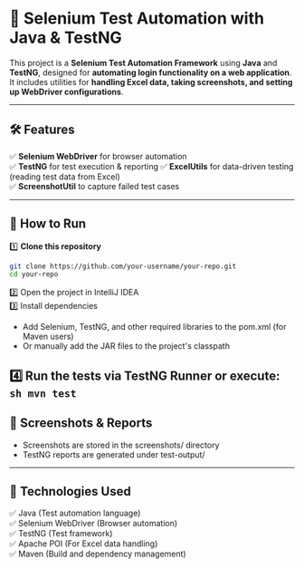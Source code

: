 # 🚀 Selenium Test Automation with Java & TestNG

This project is a **Selenium Test Automation Framework** using **Java** and **TestNG**, designed for **automating login functionality on a web application**. It includes utilities for **handling Excel data, taking screenshots, and setting up WebDriver configurations**.

---

## 🛠 Features
✅ **Selenium WebDriver** for browser automation  
✅ **TestNG** for test execution & reporting
✅ **ExcelUtils** for data-driven testing (reading test data from Excel)  
✅ **ScreenshotUtil** to capture failed test cases

---

## 🚀 How to Run

1️⃣ **Clone this repository**
   ```sh
   git clone https://github.com/your-username/your-repo.git
   cd your-repo
   ```  
2️⃣ Open the project in IntelliJ IDEA  
3️⃣ Install dependencies  
- Add Selenium, TestNG, and other required libraries to the pom.xml (for Maven users)  
- Or manually add the JAR files to the project's classpath  

4️⃣ Run the tests via TestNG Runner or execute:  
    ```sh
    mvn test
    ```
---
 
## 📸 Screenshots & Reports
- Screenshots are stored in the screenshots/ directory  
- TestNG reports are generated under test-output/  

---

## 📌 Technologies Used
✅ Java (Test automation language)  
✅ Selenium WebDriver (Browser automation)  
✅ TestNG (Test framework)  
✅ Apache POI (For Excel data handling)  
✅ Maven (Build and dependency management)


    
    
    

